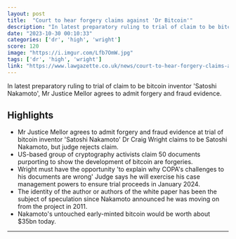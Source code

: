 ```yaml
---
layout: post
title:  "Court to hear forgery claims against 'Dr Bitcoin'"
description: "In latest preparatory ruling to trial of claim to be bitcoin inventor 'Satoshi Nakamoto', Mr Justice Mellor agrees to admit forgery and fraud evidence."
date: "2023-10-30 00:10:33"
categories: ['dr', 'high', 'wright']
score: 120
image: "https://i.imgur.com/Lfb7OmW.jpg"
tags: ['dr', 'high', 'wright']
link: "https://www.lawgazette.co.uk/news/court-to-hear-forgery-claims-against-dr-bitcoin/5117660.article"
---
```


In latest preparatory ruling to trial of claim to be bitcoin inventor 'Satoshi Nakamoto', Mr Justice Mellor agrees to admit forgery and fraud evidence.

## Highlights

- Mr Justice Mellor agrees to admit forgery and fraud evidence at trial of bitcoin inventor 'Satoshi Nakamoto' Dr Craig Wright claims to be Satoshi Nakamoto, but judge rejects claim.
- US-based group of cryptography activists claim 50 documents purporting to show the development of bitcoin are forgeries.
- Wright must have the opportunity 'to explain why COPA's challenges to his documents are wrong' Judge says he will exercise his case management powers to ensure trial proceeds in January 2024.
- The identity of the author or authors of the white paper has been the subject of speculation since Nakamoto announced he was moving on from the project in 2011.
- Nakamoto's untouched early-minted bitcoin would be worth about $35bn today.

---

